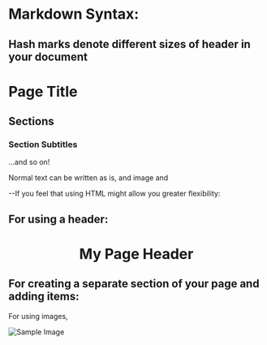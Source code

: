 # Markdown Syntax:
## Hash marks denote different sizes of header in your document
# Page Title

## Sections

### Section Subtitles

...and so on!



Normal text can be written as is, and image and 


--If you feel that using HTML might allow you greater flexibility:

## For using a header:

<h1 align="center">My Page Header</h1>

## For creating a separate section of your page and adding items:

<div align="center>
<p>For text, etc., use &lt;<p></p>&gt; syntax.</p>
<a href="https://www.espn.com"></a>

<p>For using images,</p>
<img alt="Sample Image" src="https://media.giphy.com/media/UO5elnTqo4vSg/giphy.gif?cid=82a1493btvovvn0cj4flv8jezb5sxq8vqhnjvpxiypi2oqvt&ep=v1_gifs_trending&rid=giphy.gif&ct=g"> </img>

